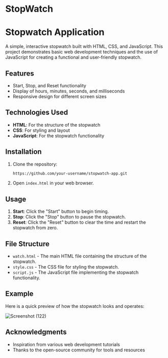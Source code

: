 # StopWatch
# Stopwatch Application

A simple, interactive stopwatch built with HTML, CSS, and JavaScript. This project demonstrates basic web development techniques and the use of JavaScript for creating a functional and user-friendly stopwatch.

## Features

- Start, Stop, and Reset functionality
- Display of hours, minutes, seconds, and milliseconds
- Responsive design for different screen sizes

## Technologies Used

- **HTML**: For the structure of the stopwatch
- **CSS**: For styling and layout
- **JavaScript**: For the stopwatch functionality

## Installation

1. Clone the repository:

    ```bash
    https://github.com/your-username/stopwatch-app.git
    ```
    
2. Open `index.html` in your web browser.

## Usage

1. **Start**: Click the "Start" button to begin timing.
2. **Stop**: Click the "Stop" button to pause the stopwatch.
3. **Reset**: Click the "Reset" button to clear the time and restart the stopwatch from zero.

## File Structure

- `watch.html` - The main HTML file containing the structure of the stopwatch.
- `style.css` - The CSS file for styling the stopwatch.
- `script.js` - The JavaScript file implementing the stopwatch functionality.

## Example

Here is a quick preview of how the stopwatch looks and operates:

![Screenshot (122)](https://github.com/user-attachments/assets/e46ed597-a008-4d85-abc8-d9acc3203057)

## Acknowledgments

- Inspiration from various web development tutorials
- Thanks to the open-source community for tools and resources
